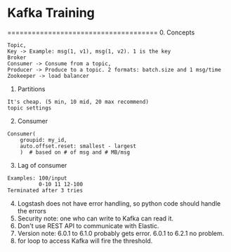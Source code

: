 # Kafka Training
=====================================
0. Concepts
```
Topic,
Key -> Example: msg(1, v1), msg(1, v2). 1 is the key
Broker
Consumer -> Consume from a topic,
Producer -> Produce to a topic. 2 formats: batch.size and 1 msg/time
Zookeeper -> load balancer
```
1. Partitions
```
It's cheap. (5 min, 10 mid, 20 max recommend)
topic settings
```
2. Consumer
```
Consumer(
	groupid: my_id,
	auto.offset.reset: smallest - largest
	)  # based on # of msg and # MB/msg
```
3. Lag of consumer
```
Examples: 100/input
          0-10 11 12-100
Terminated after 3 tries
```
4. Logstash does not have error handling, so python code should handle the errors
5. Security note: one who can write to Kafka can read it.
6. Don't use REST API to communicate with Elastic.
7. Version note: 6.0.1 to 6.1.0 probably gets error. 6.0.1 to 6.2.1 no problem.
8. for loop to access Kafka will fire the threshold.
